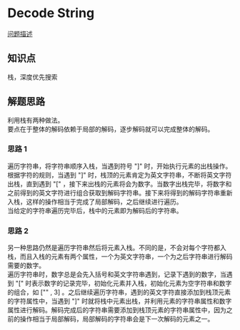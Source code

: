 # Decode String

[问题描述](https://leetcode.com/problems/decode-string/)

## 知识点

栈，深度优先搜索

## 解题思路

利用栈有两种做法。  
要点在于整体的解码依赖于局部的解码，逐步解码就可以完成整体的解码。

### 思路 1

遍历字符串，将字符串顺序入栈，当遇到符号 "]" 时，开始执行元素的出栈操作。根据字符的规则，当遇到 "]" 时，栈顶的元素肯定为英文字符串，不断将英文字符出栈，直到遇到 "[" ，接下来出栈的元素将会为数字。当数字出栈完毕，将数字和之前得到的英文字符进行组合获取到解码字符串。接下来将得到的解码字符串重新入栈，这样的操作相当于完成了局部解码，之后继续进行遍历。  
当给定的字符串遍历完毕后，栈中的元素即为解码后的字符串。

### 思路 2

另一种思路仍然是遍历字符串然后将元素入栈。不同的是，不会对每个字符都入栈，而且入栈的元素有两个属性，一个为英文字符串，一个为之后字符串进行解码需要的数字。  
遍历字符串时，数字总是会先入括号和英文字符串遇到，记录下遇到的数字，当遇到 "[" 时表示数字的记录完毕，初始化元素并入栈，初始化元素为空字符串和数字的组合，如 ["" , 3] 。之后继续遍历字符串，遇到的英文字符直接添加到栈顶元素的字符属性中，当遇到 "]" 时就将栈中元素出栈，并利用元素的字符串属性和数字属性进行解码。解码完成后的字符串需要添加到栈顶元素的字符串属性中，因为之前的操作相当于局部解码，局部解码的字符串会是下一次解码的元素之一。
